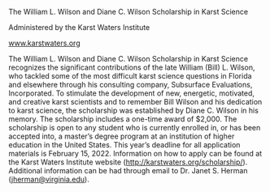 


The William L. Wilson and Diane C. Wilson Scholarship in Karst Science

Administered by the Karst Waters Institute

www.karstwaters.org

The William L. Wilson and Diane C. Wilson Scholarship in Karst Science recognizes the significant contributions of the late William (Bill) L. Wilson, who tackled some of the most difficult karst science questions in Florida and elsewhere through his consulting company, Subsurface Evaluations, Incorporated. To stimulate the development of new, energetic, motivated, and creative karst scientists and to remember Bill Wilson and his dedication to karst science, the scholarship was established by Diane C. Wilson in his memory. The scholarship includes a one-time award of $2,000. The scholarship is open to any student who is currently enrolled in, or has been accepted into, a master’s degree program at an institution of higher education in the United States. This year’s deadline for all application materials is February 15, 2022. Information on how to apply can be found at the Karst Waters Institute website (http://karstwaters.org/scholarship/). Additional information can be had through email to Dr. Janet S. Herman (jherman@virginia.edu). 

